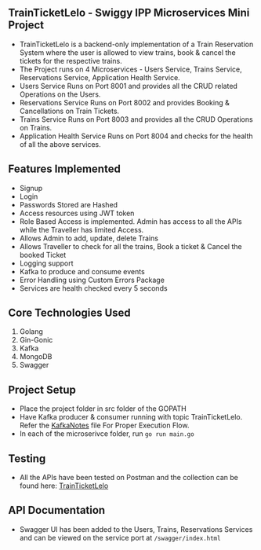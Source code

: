 ## TrainTicketLelo - Swiggy IPP Microservices Mini Project

- TrainTicketLelo is a backend-only implementation of a Train Reservation System where the user is allowed to view trains, book & cancel the tickets for the respective trains.
- The Project runs on 4 Microservices - Users Service, Trains Service, Reservations Service, Application Health Service.
- Users Service Runs on Port 8001 and provides all the CRUD related Operations on the Users.
- Reservations Service Runs on Port 8002 and provides Booking & Cancellations on Train Tickets.
- Trains Service Runs on Port 8003 and provides all the CRUD Operations on Trains.
- Application Health Service Runs on Port 8004 and checks for the health of all the above services.

## Features Implemented

- Signup
- Login
- Passwords Stored are Hashed
- Access resources using JWT token
- Role Based Access is implemented. Admin has access to all the APIs while the Traveller has limited Access.
- Allows Admin to add, update, delete Trains
- Allows Traveller to check for all the trains, Book a ticket & Cancel the booked Ticket
- Logging support
- Kafka to produce and consume events
- Error Handling using Custom Errors Package
- Services are health checked every 5 seconds

## Core Technologies Used
1. Golang
2. Gin-Gonic
3. Kafka
4. MongoDB
5. Swagger

## Project Setup

- Place the project folder in src folder of the GOPATH
- Have Kafka producer & consumer running with topic TrainTicketLelo. Refer the [KafkaNotes](./kafkaNotes.md) file For Proper Execution Flow.
- In each of the microserivce folder, run `go run main.go`

## Testing

- All the APIs have been tested on Postman and the collection can be found here: [TrainTicketLelo](https://go.postman.co/workspace/My-Workspace~56369b0b-244a-448f-814c-762e325c0447/collection/20338061-18f32a4d-991b-44ed-8e11-0b586e319bbc?action=share&creator=20338061)

## API Documentation
- Swagger UI has been added to the Users, Trains, Reservations Services and can be viewed on the service port at `/swagger/index.html`
